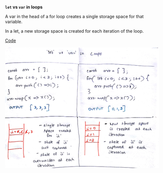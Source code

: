 **`let` vs `var` in loops**

A var in the head of a for loop creates a single storage space for that variable.

In a let, a new storage space is created for each iteration of the loop.

[Code](./letvsvar.md#loops)

![`let` vs `var` in loops](./images/let_vs_var_loops.jpg)
